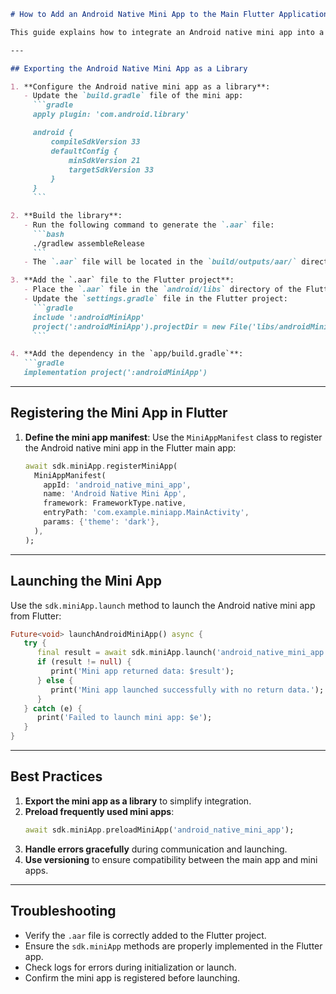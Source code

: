```markdown
# How to Add an Android Native Mini App to the Main Flutter Application

This guide explains how to integrate an Android native mini app into a Flutter-based main application. The Android native mini app should be exported as a library and registered in the Flutter main app.

---

## Exporting the Android Native Mini App as a Library

1. **Configure the Android native mini app as a library**:
   - Update the `build.gradle` file of the mini app:
     ```gradle
     apply plugin: 'com.android.library'

     android {
         compileSdkVersion 33
         defaultConfig {
             minSdkVersion 21
             targetSdkVersion 33
         }
     }
     ```

2. **Build the library**:
   - Run the following command to generate the `.aar` file:
     ```bash
     ./gradlew assembleRelease
     ```
   - The `.aar` file will be located in the `build/outputs/aar/` directory.

3. **Add the `.aar` file to the Flutter project**:
   - Place the `.aar` file in the `android/libs` directory of the Flutter project.
   - Update the `settings.gradle` file in the Flutter project:
     ```gradle
     include ':androidMiniApp'
     project(':androidMiniApp').projectDir = new File('libs/androidMiniApp')
     ```

4. **Add the dependency in the `app/build.gradle`**:
   ```gradle
   implementation project(':androidMiniApp')
   ```

---

## Registering the Mini App in Flutter

1. **Define the mini app manifest**:
   Use the `MiniAppManifest` class to register the Android native mini app in the Flutter main app:
   ```dart
   await sdk.miniApp.registerMiniApp(
     MiniAppManifest(
       appId: 'android_native_mini_app',
       name: 'Android Native Mini App',
       framework: FrameworkType.native,
       entryPath: 'com.example.miniapp.MainActivity',
       params: {'theme': 'dark'},
     ),
   );
   ```

---

## Launching the Mini App

Use the `sdk.miniApp.launch` method to launch the Android native mini app from Flutter:

```dart
Future<void> launchAndroidMiniApp() async {
   try {
      final result = await sdk.miniApp.launch('android_native_mini_app');
      if (result != null) {
         print('Mini app returned data: $result');
      } else {
         print('Mini app launched successfully with no return data.');
      }
   } catch (e) {
      print('Failed to launch mini app: $e');
   }
}
```

---

## Best Practices

1. **Export the mini app as a library** to simplify integration.
2. **Preload frequently used mini apps**:
   ```dart
   await sdk.miniApp.preloadMiniApp('android_native_mini_app');
   ```
3. **Handle errors gracefully** during communication and launching.
4. **Use versioning** to ensure compatibility between the main app and mini apps.

---

## Troubleshooting

- Verify the `.aar` file is correctly added to the Flutter project.
- Ensure the `sdk.miniApp` methods are properly implemented in the Flutter app.
- Check logs for errors during initialization or launch.
- Confirm the mini app is registered before launching.
```